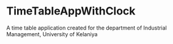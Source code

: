 # TimeTableAppWithClock
A time table application created for the department of Industrial Management, University of Kelaniya
